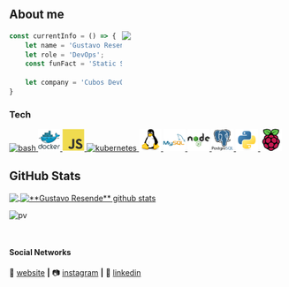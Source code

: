 ## About me

<img align="right" width="300" src="https://media1.tenor.com/m/HpV9ORrCHSUAAAAC/super-shock-cartoon.gif" />

```js
const currentInfo = () => {
    let name = 'Gustavo Resende';
    let role = 'DevOps';
    const funFact = 'Static Shock⚡ is my favorite and the best super hero 😄';

    let company = 'Cubos DevOps';
}
```

<h3 align="left">Tech</h3>
<p align="left"> 
<a href="https://www.gnu.org/software/bash/" target="_blank"> <img src="https://www.vectorlogo.zone/logos/gnu_bash/gnu_bash-icon.svg" alt="bash" width="40" height="40"/> </a>
<a href="https://www.docker.com/" target="_blank"> <img src="https://raw.githubusercontent.com/devicons/devicon/master/icons/docker/docker-original-wordmark.svg" alt="docker" width="40" height="40"/> </a> 
<a href="https://developer.mozilla.org/en-US/docs/Web/JavaScript" target="_blank"> <img src="https://raw.githubusercontent.com/devicons/devicon/master/icons/javascript/javascript-original.svg" alt="javascript" width="40" height="40"/> </a> 
<a href="https://kubernetes.io" target="_blank"> <img src="https://www.vectorlogo.zone/logos/kubernetes/kubernetes-icon.svg" alt="kubernetes" width="40" height="40"/> </a> 
<a href="https://www.linux.org/" target="_blank"> <img src="https://raw.githubusercontent.com/devicons/devicon/master/icons/linux/linux-original.svg" alt="linux" width="40" height="40"/> </a> 
<a href="https://www.mysql.com/" target="_blank"> <img src="https://raw.githubusercontent.com/devicons/devicon/master/icons/mysql/mysql-original-wordmark.svg" alt="mysql" width="40" height="40"/> </a> 
<a href="https://nodejs.org" target="_blank"> <img src="https://raw.githubusercontent.com/devicons/devicon/master/icons/nodejs/nodejs-original-wordmark.svg" alt="nodejs" width="40" height="40"/> </a>
<a href="https://www.postgresql.org" target="_blank"> <img src="https://raw.githubusercontent.com/devicons/devicon/master/icons/postgresql/postgresql-original-wordmark.svg" alt="postgresql" width="40" height="40"/> </a> 
<a href="https://www.python.org" target="_blank"> <img src="https://raw.githubusercontent.com/devicons/devicon/master/icons/python/python-original.svg" alt="python" width="40" height="40"/> </a> 
<a href="https://www.raspberrypi.com/" target="_blank"> <img src="https://raw.githubusercontent.com/devicons/devicon/master/icons/raspberrypi/raspberrypi-original.svg" alt="raspberrypi" width="40" height="40"/> </a>


## **GitHub Stats**

<a href="https://github.com/resendegu">
  <img align="center" src="https://github-readme-stats.vercel.app/api/top-langs/?username=resendegu&theme=dracula&hide_langs_below=1" />
</a>

<a href="https://github.com/resendegu">
 <img align="center" src="https://github-readme-stats.vercel.app/api?username=resendegu&show_icons=true&theme=dracula&line_height=27" alt="**Gustavo Resende** github stats"/>
</a>

![pv](https://pageview.vercel.app/?github_user=resendegu)

[website]: https://resende.app/
[instagram]: https://www.instagram.com/resendegu/
[linkedin]: https://www.linkedin.com/in/resendegu/
<br>

#### Social Networks

🏡 [website][website] **|** 
📷 [instagram][instagram] **|** 
👔 [linkedin][linkedin]
